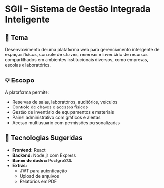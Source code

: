 # SGII – Sistema de Gestão Integrada Inteligente

## 🎯 Tema
Desenvolvimento de uma plataforma web para gerenciamento inteligente de espaços físicos, controle de chaves, reservas e inventário de recursos compartilhados em ambientes institucionais diversos, como empresas, escolas e laboratórios.

## 💡 Escopo
A plataforma permite:
- Reservas de salas, laboratórios, auditórios, veículos
- Controle de chaves e acessos físicos
- Gestão de inventário de equipamentos e materiais
- Painel administrativo com gráficos e alertas
- Acesso multiusuário com permissões personalizadas

## 🧰 Tecnologias Sugeridas
- **Frontend:** React
- **Backend:** Node.js com Express
- **Banco de dados:** PostgreSQL
- **Extras:**
  - JWT para autenticação
  - Upload de arquivos
  - Relatórios em PDF
